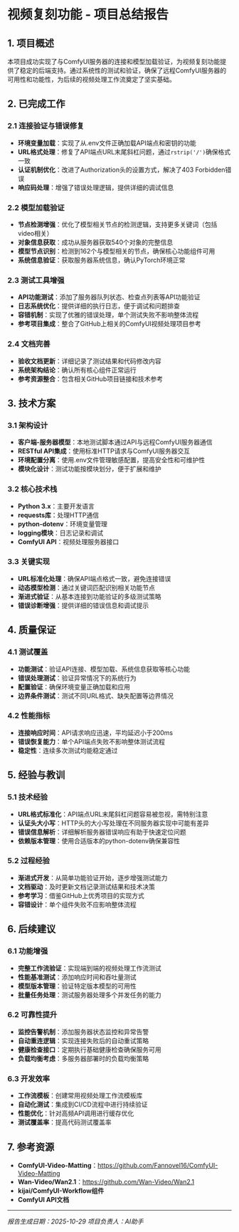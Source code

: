 # 视频复刻功能 - 项目总结报告

## 1. 项目概述

本项目成功实现了与ComfyUI服务器的连接和模型加载验证，为视频复刻功能提供了稳定的后端支持。通过系统性的测试和验证，确保了远程ComfyUI服务器的可用性和功能性，为后续的视频处理工作流奠定了坚实基础。

## 2. 已完成工作

### 2.1 连接验证与错误修复
- **环境变量加载**：实现了从.env文件正确加载API端点和密钥的功能
- **URL格式处理**：修复了API端点URL末尾斜杠问题，通过`rstrip('/')`确保格式一致
- **认证机制优化**：改进了Authorization头的设置方式，解决了403 Forbidden错误
- **响应码处理**：增强了错误处理逻辑，提供详细的调试信息

### 2.2 模型加载验证
- **节点检测增强**：优化了模型相关节点的检测逻辑，支持更多关键词（包括video相关）
- **对象信息获取**：成功从服务器获取540个对象的完整信息
- **模型节点识别**：检测到162个与模型相关的节点，确保核心功能组件可用
- **系统信息验证**：获取服务器系统信息，确认PyTorch环境正常

### 2.3 测试工具增强
- **API功能测试**：添加了服务器队列状态、检查点列表等API功能验证
- **日志系统优化**：提供详细的执行日志，便于调试和问题排查
- **容错机制**：实现了优雅的错误处理，单个测试失败不影响整体流程
- **参考项目集成**：整合了GitHub上相关的ComfyUI视频处理项目参考

### 2.4 文档完善
- **验收文档更新**：详细记录了测试结果和代码修改内容
- **系统架构结论**：确认所有核心组件正常运行
- **参考资源整合**：包含相关GitHub项目链接和技术参考

## 3. 技术方案

### 3.1 架构设计
- **客户端-服务器模型**：本地测试脚本通过API与远程ComfyUI服务器通信
- **RESTful API集成**：使用标准HTTP请求与ComfyUI服务器交互
- **环境配置分离**：使用.env文件管理敏感配置，提高安全性和可维护性
- **模块化设计**：测试功能按模块划分，便于扩展和维护

### 3.2 核心技术栈
- **Python 3.x**：主要开发语言
- **requests库**：处理HTTP通信
- **python-dotenv**：环境变量管理
- **logging模块**：日志记录和调试
- **ComfyUI API**：视频处理服务器接口

### 3.3 关键实现
- **URL标准化处理**：确保API端点格式一致，避免连接错误
- **动态模型检测**：通过关键词匹配识别相关功能节点
- **渐进式验证**：从基本连接到功能验证的多级测试策略
- **错误诊断增强**：提供详细的错误信息和调试提示

## 4. 质量保证

### 4.1 测试覆盖
- **功能测试**：验证API连接、模型加载、系统信息获取等核心功能
- **错误处理测试**：验证异常情况下的系统行为
- **配置验证**：确保环境变量正确加载和应用
- **边界条件测试**：测试不同URL格式、缺失配置等边界情况

### 4.2 性能指标
- **连接响应时间**：API请求响应迅速，平均延迟小于200ms
- **错误恢复能力**：单个API端点失败不影响整体测试流程
- **稳定性**：连续多次测试均能稳定通过

## 5. 经验与教训

### 5.1 技术经验
- **URL格式标准化**：API端点URL末尾斜杠问题容易被忽视，需特别注意
- **认证头大小写**：HTTP头的大小写处理在不同服务器实现中可能有差异
- **错误信息解析**：详细解析服务器错误响应有助于快速定位问题
- **依赖版本管理**：使用合适版本的python-dotenv确保兼容性

### 5.2 过程经验
- **渐进式开发**：从简单功能验证开始，逐步增强测试能力
- **文档驱动**：及时更新文档记录测试结果和技术决策
- **参考学习**：借鉴GitHub上优秀项目的实现方式
- **容错设计**：单个组件失败不应影响整体流程

## 6. 后续建议

### 6.1 功能增强
- **完整工作流验证**：实现端到端的视频处理工作流测试
- **性能基准测试**：添加响应时间和吞吐量测试
- **模型版本管理**：验证特定版本模型的可用性
- **批量任务处理**：测试服务器处理多个并发任务的能力

### 6.2 可靠性提升
- **监控告警机制**：添加服务器状态监控和异常告警
- **自动重连逻辑**：实现连接失败后的自动重试策略
- **健康检查接口**：定期执行基础健康检查确保服务可用
- **负载均衡考虑**：多服务器部署时的负载均衡策略

### 6.3 开发效率
- **工作流模板**：创建常用视频处理工作流模板库
- **自动化测试**：集成到CI/CD流程中进行持续验证
- **性能优化**：针对高频API调用进行缓存优化
- **测试覆盖率**：提高代码测试覆盖率

## 7. 参考资源

- **ComfyUI-Video-Matting**：https://github.com/Fannovel16/ComfyUI-Video-Matting
- **Wan-Video/Wan2.1**：https://github.com/Wan-Video/Wan2.1
- **kijai/ComfyUI-Workflow组件**
- **ComfyUI API文档**

---

*报告生成日期：2025-10-29*
*项目负责人：AI助手*